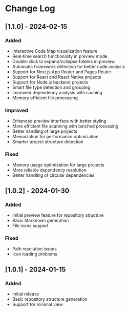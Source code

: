 # Change Log

## [1.1.0] - 2024-02-15
### Added
- Interactive Code Map visualization feature
- Real-time search functionality in preview mode
- Double-click to expand/collapse folders in preview
- Automatic framework detection for better code analysis
- Support for Next.js App Router and Pages Router
- Support for React and React Native projects
- Support for Node.js backend projects
- Smart file type detection and grouping
- Improved dependency analysis with caching
- Memory efficient file processing

### Improved
- Enhanced preview interface with better styling
- More efficient file scanning with batched processing
- Better handling of large projects
- Memoization for performance optimization
- Smarter project structure detection

### Fixed
- Memory usage optimization for large projects
- More reliable dependency resolution
- Better handling of circular dependencies

## [1.0.2] - 2024-01-30
### Added
- Initial preview feature for repository structure
- Basic Markdown generation
- File icons support

### Fixed
- Path resolution issues
- Icon loading problems

## [1.0.1] - 2024-01-15
### Added
- Initial release
- Basic repository structure generation
- Support for minimal view
